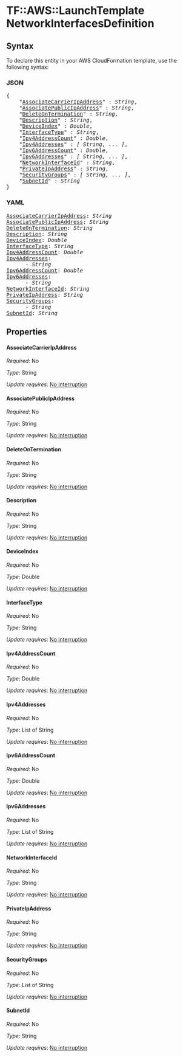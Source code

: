 # TF::AWS::LaunchTemplate NetworkInterfacesDefinition

## Syntax

To declare this entity in your AWS CloudFormation template, use the following syntax:

### JSON

<pre>
{
    "<a href="#associatecarrieripaddress" title="AssociateCarrierIpAddress">AssociateCarrierIpAddress</a>" : <i>String</i>,
    "<a href="#associatepublicipaddress" title="AssociatePublicIpAddress">AssociatePublicIpAddress</a>" : <i>String</i>,
    "<a href="#deleteontermination" title="DeleteOnTermination">DeleteOnTermination</a>" : <i>String</i>,
    "<a href="#description" title="Description">Description</a>" : <i>String</i>,
    "<a href="#deviceindex" title="DeviceIndex">DeviceIndex</a>" : <i>Double</i>,
    "<a href="#interfacetype" title="InterfaceType">InterfaceType</a>" : <i>String</i>,
    "<a href="#ipv4addresscount" title="Ipv4AddressCount">Ipv4AddressCount</a>" : <i>Double</i>,
    "<a href="#ipv4addresses" title="Ipv4Addresses">Ipv4Addresses</a>" : <i>[ String, ... ]</i>,
    "<a href="#ipv6addresscount" title="Ipv6AddressCount">Ipv6AddressCount</a>" : <i>Double</i>,
    "<a href="#ipv6addresses" title="Ipv6Addresses">Ipv6Addresses</a>" : <i>[ String, ... ]</i>,
    "<a href="#networkinterfaceid" title="NetworkInterfaceId">NetworkInterfaceId</a>" : <i>String</i>,
    "<a href="#privateipaddress" title="PrivateIpAddress">PrivateIpAddress</a>" : <i>String</i>,
    "<a href="#securitygroups" title="SecurityGroups">SecurityGroups</a>" : <i>[ String, ... ]</i>,
    "<a href="#subnetid" title="SubnetId">SubnetId</a>" : <i>String</i>
}
</pre>

### YAML

<pre>
<a href="#associatecarrieripaddress" title="AssociateCarrierIpAddress">AssociateCarrierIpAddress</a>: <i>String</i>
<a href="#associatepublicipaddress" title="AssociatePublicIpAddress">AssociatePublicIpAddress</a>: <i>String</i>
<a href="#deleteontermination" title="DeleteOnTermination">DeleteOnTermination</a>: <i>String</i>
<a href="#description" title="Description">Description</a>: <i>String</i>
<a href="#deviceindex" title="DeviceIndex">DeviceIndex</a>: <i>Double</i>
<a href="#interfacetype" title="InterfaceType">InterfaceType</a>: <i>String</i>
<a href="#ipv4addresscount" title="Ipv4AddressCount">Ipv4AddressCount</a>: <i>Double</i>
<a href="#ipv4addresses" title="Ipv4Addresses">Ipv4Addresses</a>: <i>
      - String</i>
<a href="#ipv6addresscount" title="Ipv6AddressCount">Ipv6AddressCount</a>: <i>Double</i>
<a href="#ipv6addresses" title="Ipv6Addresses">Ipv6Addresses</a>: <i>
      - String</i>
<a href="#networkinterfaceid" title="NetworkInterfaceId">NetworkInterfaceId</a>: <i>String</i>
<a href="#privateipaddress" title="PrivateIpAddress">PrivateIpAddress</a>: <i>String</i>
<a href="#securitygroups" title="SecurityGroups">SecurityGroups</a>: <i>
      - String</i>
<a href="#subnetid" title="SubnetId">SubnetId</a>: <i>String</i>
</pre>

## Properties

#### AssociateCarrierIpAddress

_Required_: No

_Type_: String

_Update requires_: [No interruption](https://docs.aws.amazon.com/AWSCloudFormation/latest/UserGuide/using-cfn-updating-stacks-update-behaviors.html#update-no-interrupt)

#### AssociatePublicIpAddress

_Required_: No

_Type_: String

_Update requires_: [No interruption](https://docs.aws.amazon.com/AWSCloudFormation/latest/UserGuide/using-cfn-updating-stacks-update-behaviors.html#update-no-interrupt)

#### DeleteOnTermination

_Required_: No

_Type_: String

_Update requires_: [No interruption](https://docs.aws.amazon.com/AWSCloudFormation/latest/UserGuide/using-cfn-updating-stacks-update-behaviors.html#update-no-interrupt)

#### Description

_Required_: No

_Type_: String

_Update requires_: [No interruption](https://docs.aws.amazon.com/AWSCloudFormation/latest/UserGuide/using-cfn-updating-stacks-update-behaviors.html#update-no-interrupt)

#### DeviceIndex

_Required_: No

_Type_: Double

_Update requires_: [No interruption](https://docs.aws.amazon.com/AWSCloudFormation/latest/UserGuide/using-cfn-updating-stacks-update-behaviors.html#update-no-interrupt)

#### InterfaceType

_Required_: No

_Type_: String

_Update requires_: [No interruption](https://docs.aws.amazon.com/AWSCloudFormation/latest/UserGuide/using-cfn-updating-stacks-update-behaviors.html#update-no-interrupt)

#### Ipv4AddressCount

_Required_: No

_Type_: Double

_Update requires_: [No interruption](https://docs.aws.amazon.com/AWSCloudFormation/latest/UserGuide/using-cfn-updating-stacks-update-behaviors.html#update-no-interrupt)

#### Ipv4Addresses

_Required_: No

_Type_: List of String

_Update requires_: [No interruption](https://docs.aws.amazon.com/AWSCloudFormation/latest/UserGuide/using-cfn-updating-stacks-update-behaviors.html#update-no-interrupt)

#### Ipv6AddressCount

_Required_: No

_Type_: Double

_Update requires_: [No interruption](https://docs.aws.amazon.com/AWSCloudFormation/latest/UserGuide/using-cfn-updating-stacks-update-behaviors.html#update-no-interrupt)

#### Ipv6Addresses

_Required_: No

_Type_: List of String

_Update requires_: [No interruption](https://docs.aws.amazon.com/AWSCloudFormation/latest/UserGuide/using-cfn-updating-stacks-update-behaviors.html#update-no-interrupt)

#### NetworkInterfaceId

_Required_: No

_Type_: String

_Update requires_: [No interruption](https://docs.aws.amazon.com/AWSCloudFormation/latest/UserGuide/using-cfn-updating-stacks-update-behaviors.html#update-no-interrupt)

#### PrivateIpAddress

_Required_: No

_Type_: String

_Update requires_: [No interruption](https://docs.aws.amazon.com/AWSCloudFormation/latest/UserGuide/using-cfn-updating-stacks-update-behaviors.html#update-no-interrupt)

#### SecurityGroups

_Required_: No

_Type_: List of String

_Update requires_: [No interruption](https://docs.aws.amazon.com/AWSCloudFormation/latest/UserGuide/using-cfn-updating-stacks-update-behaviors.html#update-no-interrupt)

#### SubnetId

_Required_: No

_Type_: String

_Update requires_: [No interruption](https://docs.aws.amazon.com/AWSCloudFormation/latest/UserGuide/using-cfn-updating-stacks-update-behaviors.html#update-no-interrupt)

